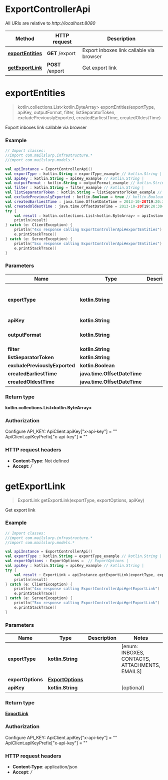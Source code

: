 # ExportControllerApi

All URIs are relative to *http://localhost:8080*

Method | HTTP request | Description
------------- | ------------- | -------------
[**exportEntities**](ExportControllerApi#exportEntities) | **GET** /export | Export inboxes link callable via browser
[**getExportLink**](ExportControllerApi#getExportLink) | **POST** /export | Get export link


<a name="exportEntities"></a>
# **exportEntities**
> kotlin.collections.List&lt;kotlin.ByteArray&gt; exportEntities(exportType, apiKey, outputFormat, filter, listSeparatorToken, excludePreviouslyExported, createdEarliestTime, createdOldestTime)

Export inboxes link callable via browser

### Example
```kotlin
// Import classes:
//import com.mailslurp.infrastructure.*
//import com.mailslurp.models.*

val apiInstance = ExportControllerApi()
val exportType : kotlin.String = exportType_example // kotlin.String | 
val apiKey : kotlin.String = apiKey_example // kotlin.String | 
val outputFormat : kotlin.String = outputFormat_example // kotlin.String | 
val filter : kotlin.String = filter_example // kotlin.String | 
val listSeparatorToken : kotlin.String = listSeparatorToken_example // kotlin.String | 
val excludePreviouslyExported : kotlin.Boolean = true // kotlin.Boolean | 
val createdEarliestTime : java.time.OffsetDateTime = 2013-10-20T19:20:30+01:00 // java.time.OffsetDateTime | 
val createdOldestTime : java.time.OffsetDateTime = 2013-10-20T19:20:30+01:00 // java.time.OffsetDateTime | 
try {
    val result : kotlin.collections.List<kotlin.ByteArray> = apiInstance.exportEntities(exportType, apiKey, outputFormat, filter, listSeparatorToken, excludePreviouslyExported, createdEarliestTime, createdOldestTime)
    println(result)
} catch (e: ClientException) {
    println("4xx response calling ExportControllerApi#exportEntities")
    e.printStackTrace()
} catch (e: ServerException) {
    println("5xx response calling ExportControllerApi#exportEntities")
    e.printStackTrace()
}
```

### Parameters

Name | Type | Description  | Notes
------------- | ------------- | ------------- | -------------
 **exportType** | **kotlin.String**|  | [enum: INBOXES, CONTACTS, ATTACHMENTS, EMAILS]
 **apiKey** | **kotlin.String**|  |
 **outputFormat** | **kotlin.String**|  | [enum: CSV_DEFAULT, CSV_EXCEL]
 **filter** | **kotlin.String**|  | [optional]
 **listSeparatorToken** | **kotlin.String**|  | [optional]
 **excludePreviouslyExported** | **kotlin.Boolean**|  | [optional]
 **createdEarliestTime** | **java.time.OffsetDateTime**|  | [optional]
 **createdOldestTime** | **java.time.OffsetDateTime**|  | [optional]

### Return type

**kotlin.collections.List&lt;kotlin.ByteArray&gt;**

### Authorization


Configure API_KEY:
    ApiClient.apiKey["x-api-key"] = ""
    ApiClient.apiKeyPrefix["x-api-key"] = ""

### HTTP request headers

 - **Content-Type**: Not defined
 - **Accept**: */*

<a name="getExportLink"></a>
# **getExportLink**
> ExportLink getExportLink(exportType, exportOptions, apiKey)

Get export link

### Example
```kotlin
// Import classes:
//import com.mailslurp.infrastructure.*
//import com.mailslurp.models.*

val apiInstance = ExportControllerApi()
val exportType : kotlin.String = exportType_example // kotlin.String | 
val exportOptions : ExportOptions =  // ExportOptions | 
val apiKey : kotlin.String = apiKey_example // kotlin.String | 
try {
    val result : ExportLink = apiInstance.getExportLink(exportType, exportOptions, apiKey)
    println(result)
} catch (e: ClientException) {
    println("4xx response calling ExportControllerApi#getExportLink")
    e.printStackTrace()
} catch (e: ServerException) {
    println("5xx response calling ExportControllerApi#getExportLink")
    e.printStackTrace()
}
```

### Parameters

Name | Type | Description  | Notes
------------- | ------------- | ------------- | -------------
 **exportType** | **kotlin.String**|  | [enum: INBOXES, CONTACTS, ATTACHMENTS, EMAILS]
 **exportOptions** | [**ExportOptions**](ExportOptions)|  |
 **apiKey** | **kotlin.String**|  | [optional]

### Return type

[**ExportLink**](ExportLink)

### Authorization


Configure API_KEY:
    ApiClient.apiKey["x-api-key"] = ""
    ApiClient.apiKeyPrefix["x-api-key"] = ""

### HTTP request headers

 - **Content-Type**: application/json
 - **Accept**: */*

